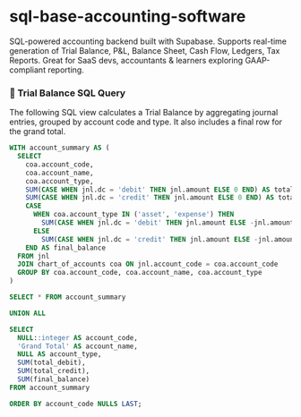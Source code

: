 # sql-base-accounting-software
SQL-powered accounting backend built with Supabase. Supports real-time generation of Trial Balance, P&amp;L, Balance Sheet, Cash Flow, Ledgers, Tax Reports. Great for SaaS devs, accountants &amp; learners exploring GAAP-compliant reporting.


### 📘 Trial Balance SQL Query

The following SQL view calculates a Trial Balance by aggregating journal entries, grouped by account code and type. It also includes a final row for the grand total.

```sql
WITH account_summary AS (
  SELECT
    coa.account_code,
    coa.account_name,
    coa.account_type,
    SUM(CASE WHEN jnl.dc = 'debit' THEN jnl.amount ELSE 0 END) AS total_debit,
    SUM(CASE WHEN jnl.dc = 'credit' THEN jnl.amount ELSE 0 END) AS total_credit,
    CASE
      WHEN coa.account_type IN ('asset', 'expense') THEN
        SUM(CASE WHEN jnl.dc = 'debit' THEN jnl.amount ELSE -jnl.amount END)
      ELSE
        SUM(CASE WHEN jnl.dc = 'credit' THEN jnl.amount ELSE -jnl.amount END)
    END AS final_balance
  FROM jnl
  JOIN chart_of_accounts coa ON jnl.account_code = coa.account_code
  GROUP BY coa.account_code, coa.account_name, coa.account_type
)

SELECT * FROM account_summary

UNION ALL

SELECT
  NULL::integer AS account_code,
  'Grand Total' AS account_name,
  NULL AS account_type,
  SUM(total_debit),
  SUM(total_credit),
  SUM(final_balance)
FROM account_summary

ORDER BY account_code NULLS LAST;


